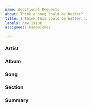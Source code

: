 ```yaml
---
name: Additional Requests
about: Think a song could be better?
title: I think this could be better...
labels: new issue
assignees: bandwiches

---
```


### Artist
<!-- Name of the Artist -->

### Album
<!-- Name of the Album -->

### Song
<!-- Name of the Song -->

### Section
<!-- Name of the Section (if applicable) -->

### Summary
<!--

Write a summary of how you think this song could be improved.

For the most part, everything should be as close to the original as possible.  However, some songs have additional parts that are written and played back separately as additional tracks - not part of the main arrangement.  In some cases these sections may have no guitar parts and can be considered boring, so by adding in the additional arrangements to the main arrangement, it may be more fun to learn and play!

If you have an idea that could make a song more fun to play, suggest it here!
 -->
